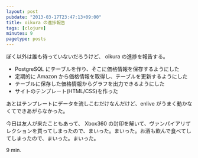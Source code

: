 ```yaml
---
layout: post
pubdate: "2013-03-17T23:47:13+09:00"
title: oikura の進捗報告
tags: [clojure]
minutes: 9
pagetype: posts
---
```

ぼく以外は誰も待っていないだろうけど、 oikura の進捗を報告する。

- PostgreSQL にテーブルを作り、そこに価格情報を保存するようにした
- 定期的に Amazon から価格情報を取得し、テーブルを更新するようにした
- テーブルに保存した価格情報からグラフを出力できるようにした
- サイトのテンプレート(HTML/CSS)を作った

あとはテンプレートにデータを流しこむだけなんだけど、enlive がうまく動かなくてできあがらなかった。

今日は友人が来たこともあって、 Xbox360 の封印を解いて、ヴァンパイアリザレクションを買ってしまったので、まいった。まいった。お酒も飲んで食べてしてしまったので、まいった。まいった。

9 min.
